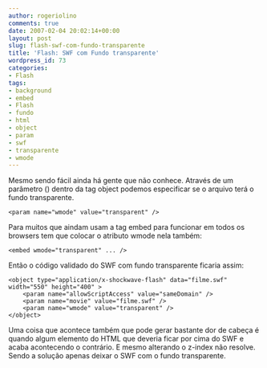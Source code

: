 ```yaml
---
author: rogeriolino
comments: true
date: 2007-02-04 20:02:14+00:00
layout: post
slug: flash-swf-com-fundo-transparente
title: 'Flash: SWF com Fundo transparente'
wordpress_id: 73
categories:
- Flash
tags:
- background
- embed
- Flash
- fundo
- html
- object
- param
- swf
- transparente
- wmode
---
```


Mesmo sendo fácil ainda há gente que não conhece. Através de um parâmetro (**<param>**) dentro da tag object podemos especificar se o arquivo terá o fundo transparente.


    
     
    <param name="wmode" value="transparent" />
    



Para muitos que aindam usam a tag embed para funcionar em todos os browsers tem que colocar o atributo wmode nela também:


    
    
    <embed wmode="transparent" ... />
    



Então o código validado do SWF com fundo transparente ficaria assim:


    
    
    <object type="application/x-shockwave-flash" data="filme.swf" width="550" height="400" >
        <param name="allowScriptAccess" value="sameDomain" />
        <param name="movie" value="filme.swf" />
        <param name="wmode" value="transparent" />
    </object>
    



Uma coisa que acontece também que pode gerar bastante dor de cabeça é quando algum elemento do HTML que deveria ficar por cima do SWF e acaba acontecendo o contrário. E mesmo alterando o z-index não resolve. Sendo a solução apenas deixar o SWF com o fundo transparente.
